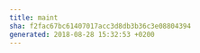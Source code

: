 ```yaml
---
title: maint
sha: f2fac67bc61407017acc3d8db3b36c3e08804394
generated: 2018-08-28 15:32:53 +0200
---
```

